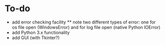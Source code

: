 To-do
=================

* add error checking facility
  ** note two different types of error: one for os file open (WindowsError) and for log file open (native Python IOError)
* add Python 3.x functionality
* add GUI (with Tkinter?)
